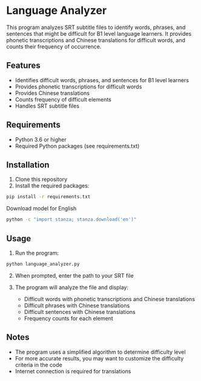 # Language Analyzer

This program analyzes SRT subtitle files to identify words, phrases, and sentences that might be difficult for B1 level language learners. It provides phonetic transcriptions and Chinese translations for difficult words, and counts their frequency of occurrence.

## Features

- Identifies difficult words, phrases, and sentences for B1 level learners
- Provides phonetic transcriptions for difficult words
- Provides Chinese translations
- Counts frequency of difficult elements
- Handles SRT subtitle files

## Requirements

- Python 3.6 or higher
- Required Python packages (see requirements.txt)

## Installation

1. Clone this repository
2. Install the required packages:
```bash
pip install -r requirements.txt
```

Download model for English

```bash
python -c "import stanza; stanza.download('en')"
```

## Usage

1. Run the program:
```bash
python language_analyzer.py
```

2. When prompted, enter the path to your SRT file

3. The program will analyze the file and display:
   - Difficult words with phonetic transcriptions and Chinese translations
   - Difficult phrases with Chinese translations
   - Difficult sentences with Chinese translations
   - Frequency counts for each element

## Notes

- The program uses a simplified algorithm to determine difficulty level
- For more accurate results, you may want to customize the difficulty criteria in the code
- Internet connection is required for translations 